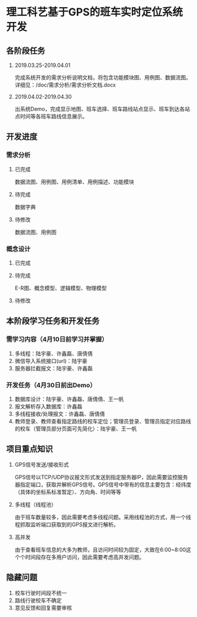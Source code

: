 # 理工科艺基于GPS的班车实时定位系统开发

## 各阶段任务

1. 2019.03.25-2019.04.01

   完成系统开发的需求分析说明文档，将包含功能模块图、用例图、数据流图。详细见：/doc/需求分析/需求分析文档.docx

2. 2019.04.02-2019.04.30

   出系统Demo，完成显示地图、班车选择、班车路线站点显示、班车到达各站点时间等各班车路线信息展示。

## 开发进度

### 需求分析

1. 已完成

   数据流图、用例图、用例清单、用例描述、功能模块

2. 待完成

   数据字典

3. 待修改

   数据流图、用例图

### 概念设计

1. 已完成

   

2. 待完成

   E-R图、概念模型、逻辑模型、物理模型

3. 待修改

## 本阶段学习任务和开发任务

### 需学习内容（4月10日前学习并掌握）

1. 多线程：陆宇豪、许鑫磊、唐倩倩
2. 微信导入系统接口(url)：陆宇豪
3. 服务器拦截报文：陆宇豪、许鑫磊

### 开发任务（4月30日前出Demo）

1. 数据库设计：陆宇豪、许鑫磊、唐倩倩、王一帆
2. 报文解析存入数据库：许鑫磊
3. 多线程接收/处理报文：许鑫磊、唐倩倩
4. 教师登录、教师查看指定路线的校车定位；管理员登录、管理员指定对应路线的校车（管理员部分页面可先简化）：陆宇豪、王一帆

## 项目重点知识

1. GPS信号发送/接收形式

   GPS信号以TCP/UDP协议报文形式发送到指定服务器IP，因此需要监控服务器指定端口，获取并解析GPS信号。GPS信号中带有的信息主要包含：经纬度（具体的坐标系标准暂定）、方向角、时间等等

2. 多线程（线程池）

   由于班车数量较多，因此需要考虑多线程问题。采用线程池的方式，用一个线程抓取监听端口获取到的GPS报文进行解析。

3. 高并发

   由于查看班车信息的大多为教师，且访问时间较为固定，大致在6:00~8:00这个个时间段存在多用户访问，因此需要考虑高并发问题。

## 隐藏问题

1. 校车行驶时间段不统一
2. 路线行驶校车不确定
3. 意见反馈和回复需要审核